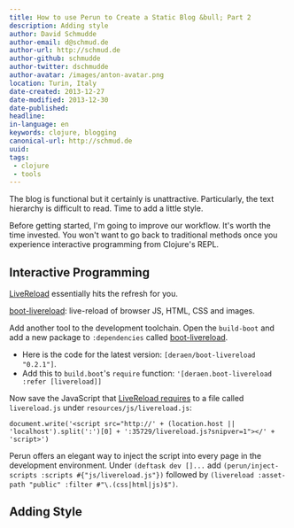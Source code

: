 ```yaml
---
title: How to use Perun to Create a Static Blog &bull; Part 2
description: Adding style
author: David Schmudde
author-email: d@schmud.de
author-url: http://schmud.de
author-github: schmudde
author-twitter: dschmudde
author-avatar: /images/anton-avatar.png
location: Turin, Italy
date-created: 2013-12-27
date-modified: 2013-12-30
date-published:
headline:
in-language: en
keywords: clojure, blogging
canonical-url: http://schmud.de
uuid:
tags:
 - clojure
 - tools
---
```



The blog is functional but it certainly is unattractive. Particularly, the text hierarchy is difficult to read. Time to add a little style.

Before getting started, I'm going to improve our workflow. It's worth the time invested. You won't want to go back to traditional methods once you experience interactive programming from Clojure's REPL.

## Interactive Programming

[LiveReload](http://livereload.com/) essentially hits the refresh for you.

[boot-livereload](https://github.com/Deraen/boot-livereload): live-reload of browser JS, HTML, CSS and images.

Add another tool to the development toolchain. Open the `build-boot` and add a new package to `:dependencies` called [boot-livereload](https://github.com/Deraen/boot-livereload).

- Here is the code for the latest version: `[deraen/boot-livereload "0.2.1"]`.
- Add this to `build.boot`'s `require` function: `'[deraen.boot-livereload :refer [livereload]]`

Now save the JavaScript that [LiveReload requires](http://livereload.com/browser/script-tag/) to a file called `livereload.js` under `resources/js/livereload.js`:

```
document.write('<script src="http://' + (location.host || 'localhost').split(':')[0] + ':35729/livereload.js?snipver=1"></' + 'script>')
```
Perun offers an elegant way to inject the script into every page in the development environment. Under `(deftask dev []...` add `(perun/inject-scripts :scripts #{"js/livereload.js"})` followed by `(livereload :asset-path "public" :filter #"\.(css|html|js)$")`.

## Adding Style
